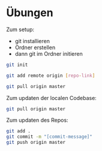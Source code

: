 # Übungen

Zum setup:

- git installieren
- Ordner erstellen
- dann git im Ordner initieren

```bash
git init

git add remote origin [repo-link]

git pull origin master
```

Zum updaten der localen Codebase:

```bash
git pull origin master
```

Zum updaten des Repos:
```bash
git add .
git commit -m "[commit-message]"
git push origin master
```